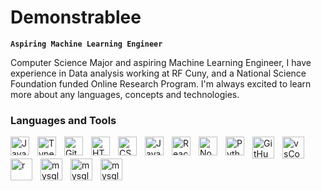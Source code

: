  
          
# Demonstrablee 
**` Aspiring Machine Learning Engineer `**

Computer Science Major and aspiring Machine Learning Engineer, I have experience in Data analysis working at RF Cuny, and a National Science Foundation funded Online Research Program.
I'm always excited to learn more about any languages, concepts and technologies.

### Languages and Tools
<!--Devicons (https://devicon.dev/)-->
<img align="left" alt="Java" width="30px" style="padding-right:10px;" src="https://cdn.jsdelivr.net/gh/devicons/devicon/icons/java/java-original.svg"/>
<img align="left" alt="TypeScript" width="30px" style="padding-right:10px;" src="https://cdn.jsdelivr.net/gh/devicons/devicon/icons/typescript/typescript-plain.svg" />
<img align="left" alt="Git" width="30px" style="padding-right:10px;" src="https://cdn.jsdelivr.net/gh/devicons/devicon/icons/git/git-original.svg" />
<img align="left" alt="HTML" width="30px" style="padding-right:10px;" src="https://cdn.jsdelivr.net/gh/devicons/devicon/icons/html5/html5-plain.svg" />
<img align="left" alt="CSS" width="30px" style="padding-right:10px;" src="https://cdn.jsdelivr.net/gh/devicons/devicon/icons/css3/css3-plain.svg" />
<img align="left" alt="JavaScript" width="30px" style="padding-right:10px;" src="https://cdn.jsdelivr.net/gh/devicons/devicon/icons/javascript/javascript-plain.svg" />
<img align="left" alt="React" width="30px" style="padding-right:10px;" src="https://cdn.jsdelivr.net/gh/devicons/devicon/icons/react/react-original.svg" />
<img align="left" alt="NodeJS" width="30px" style="padding-right:10px;" src="https://cdn.jsdelivr.net/gh/devicons/devicon/icons/nodejs/nodejs-original.svg" />
<img align="left" alt="Python" width="30px" style="padding-right:10px;" src="https://cdn.jsdelivr.net/gh/devicons/devicon/icons/python/python-plain.svg" />

<!-- Skill Icons (https://reactjsexample.com/skill-icons-beautiful-skills-icons-for-your-github-readme/)-->
<img align="left" alt="GitHub" width="35px" style="padding-right:10px;" src="https://skills.thijs.gg/icons?i=github&theme=dark" />
<img align="left" alt="vsCode" width="35px" style="padding-right:10px;" src="https://skills.thijs.gg/icons?i=vscode&theme=dark"  />
<img align="left" alt="r" width="35px" style="padding-right:10px;" src="https://skills.thijs.gg/icons?i=r&theme=dark"  />
<img align="left" alt="mysql" width="35px" style="padding-right:10px;" src="https://skills.thijs.gg/icons?i=mysql&theme=dark"  />
<img align="left" alt="mysql" width="35px" style="padding-right:10px;" src="https://skills.thijs.gg/icons?i=express&theme=dark"  />
<img align="left" alt="mysql" width="35px" style="padding-right:10px;" src="https://skills.thijs.gg/icons?i=postman&theme=dark"  />



 
